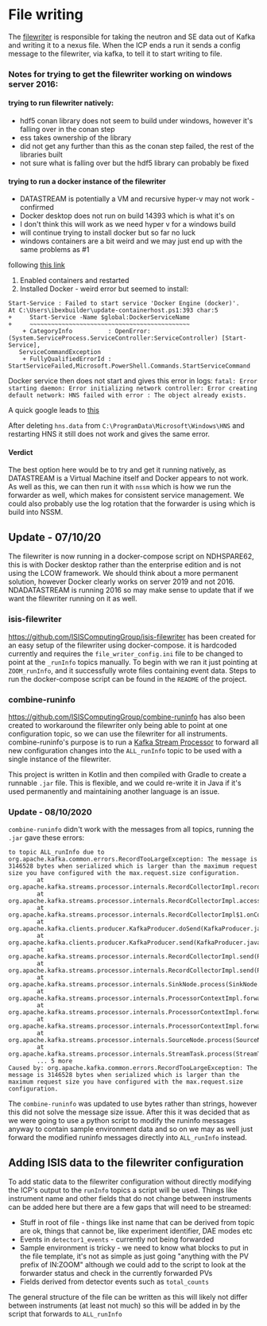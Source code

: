 # File writing

The [filewriter](https://github.com/ess-dmsc/kafka-to-nexus) is responsible for taking the neutron and SE data out of Kafka and writing it to a nexus file. When the ICP ends a run it sends a config message to the filewriter, via kafka, to tell it to start writing to file.

### Notes for trying to get the filewriter working on windows server 2016: 
#### trying to run filewriter natively:
- hdf5 conan library does not seem to build under windows, however it's falling over in the conan step
- ess takes ownership of the library 
- did not get any further than this as the conan step failed, the rest of the libraries built
- not sure what is falling over but the hdf5 library can probably be fixed

#### trying to run a docker instance of the filewriter
- DATASTREAM is potentially a VM and recursive hyper-v may not work - confirmed
- Docker desktop does not run on build 14393 which is what it's on
- I don't think this will work as we need hyper v for a windows build
- will continue trying to install docker but so far no luck 
- windows containers are a bit weird and we may just end up with the same problems as #1

following [this link](https://blog.couchbase.com/setup-docker-windows-server-2016/)

1. Enabled containers and restarted 
1. Installed Docker - weird error but seemed to install:
```
Start-Service : Failed to start service 'Docker Engine (docker)'.
At C:\Users\ibexbuilder\update-containerhost.ps1:393 char:5
+     Start-Service -Name $global:DockerServiceName
+     ~~~~~~~~~~~~~~~~~~~~~~~~~~~~~~~~~~~~~~~~~~~~~
    + CategoryInfo          : OpenError: (System.ServiceProcess.ServiceController:ServiceController) [Start-Service],
   ServiceCommandException
    + FullyQualifiedErrorId : StartServiceFailed,Microsoft.PowerShell.Commands.StartServiceCommand
```

Docker service then does not start and gives this error in logs:
`fatal: Error starting daemon: Error initializing network controller: Error creating default network: HNS failed with error : The object already exists.`

A quick google leads to [this](https://github.com/moby/moby/issues/34018#issuecomment-313790817)

After deleting `hns.data` from `C:\ProgramData\Microsoft\Windows\HNS` and restarting HNS it still does not work and gives the same error.

#### Verdict

The best option here would be to try and get it running natively, as DATASTREAM is a Virtual Machine itself and Docker appears to not work. As well as this, we can then run it with `nssm` which is how we run the forwarder as well, which makes for consistent service management. We could also probably use the log rotation that the forwarder is using which is build into NSSM. 

## Update - 07/10/20
The filewriter is now running in a docker-compose script on NDHSPARE62, this is with Docker desktop rather than the enterprise edition and is not using the LCOW framework. We should think about a more permanent solution, however Docker clearly works on server 2019 and not 2016. NDADATASTREAM is running 2016 so may make sense to update that if we want the filewriter running on it as well. 

### isis-filewriter
https://github.com/ISISComputingGroup/isis-filewriter has been created for an easy setup of the filewriter using docker-compose. it is hardcoded currently and requires the `file_writer_config.ini` file to be changed to point at the `_runInfo` topics manually. To begin with we ran it just pointing at `ZOOM_runInfo`, and it successfully wrote files containing event data. 
Steps to run the docker-compose script can be found in the `README` of the project. 

### combine-runinfo
https://github.com/ISISComputingGroup/combine-runinfo has also been created to workaround the filewriter only being able to point at one configuration topic, so we can use the filewriter for all instruments. combine-runinfo's purpose is to run a [Kafka Stream Processor](https://kafka.apache.org/10/documentation/streams/developer-guide/processor-api.html) to forward all new configuration changes into the `ALL_runInfo` topic to be used with a single instance of the filewriter. 

This project is written in Kotlin and then compiled with Gradle to create a runnable `.jar` file. This is flexible, and we could re-write it in Java if it's used permanently and maintaining another language is an issue. 
### Update - 08/10/2020
`combine-runinfo` didn't work with the messages from all topics, running the `.jar` gave these errors: 
```
to topic ALL_runInfo due to org.apache.kafka.common.errors.RecordTooLargeException: The message is 3146528 bytes when serialized which is larger than the maximum request size you have configured with the max.request.size configuration.
        at org.apache.kafka.streams.processor.internals.RecordCollectorImpl.recordSendError(RecordCollectorImpl.java:138)
        at org.apache.kafka.streams.processor.internals.RecordCollectorImpl.access$500(RecordCollectorImpl.java:50)
        at org.apache.kafka.streams.processor.internals.RecordCollectorImpl$1.onCompletion(RecordCollectorImpl.java:201)
        at org.apache.kafka.clients.producer.KafkaProducer.doSend(KafkaProducer.java:930)
        at org.apache.kafka.clients.producer.KafkaProducer.send(KafkaProducer.java:856)
        at org.apache.kafka.streams.processor.internals.RecordCollectorImpl.send(RecordCollectorImpl.java:167)
        at org.apache.kafka.streams.processor.internals.RecordCollectorImpl.send(RecordCollectorImpl.java:102)
        at org.apache.kafka.streams.processor.internals.SinkNode.process(SinkNode.java:89)
        at org.apache.kafka.streams.processor.internals.ProcessorContextImpl.forward(ProcessorContextImpl.java:201)
        at org.apache.kafka.streams.processor.internals.ProcessorContextImpl.forward(ProcessorContextImpl.java:180)
        at org.apache.kafka.streams.processor.internals.ProcessorContextImpl.forward(ProcessorContextImpl.java:133)
        at org.apache.kafka.streams.processor.internals.SourceNode.process(SourceNode.java:87)
        at org.apache.kafka.streams.processor.internals.StreamTask.process(StreamTask.java:366)
        ... 5 more
Caused by: org.apache.kafka.common.errors.RecordTooLargeException: The message is 3146528 bytes when serialized which is larger than the maximum request size you have configured with the max.request.size configuration.
```
The `combine-runinfo` was updated to use bytes rather than strings, however this did not solve the message size issue. 
After this it was decided that as we were going to use a python script to modify the runinfo messages anyway to contain sample environment data and so on we may as well just forward the modified runinfo messages directly into `ALL_runInfo` instead. 

## Adding ISIS data to the filewriter configuration 
To add static data to the filewriter configuration without directly modifying the ICP's output to the `runInfo` topics a script will be used. Things like instrument name and other fields that do not change between instruments can be added here but there are a few gaps that will need to be streamed:
- Stuff in root of file - things like inst name that can be derived from topic are ok, things that cannot be, like experiment identifier, DAE modes etc 
- Events in `detector1_events` - currently not being forwarded
- Sample environment is tricky - we need to know what blocks to put in the file template, it's not as simple as just going "anything with the PV prefix of IN:ZOOM" although we could add to the script to look at the forwarder status and check in the currently forwarded PVs
- Fields derived from detector events such as `total_counts`

The general structure of the file can be written as this will likely not differ between instruments (at least not much) so this will be added in by the script that forwards to `ALL_runInfo` 

